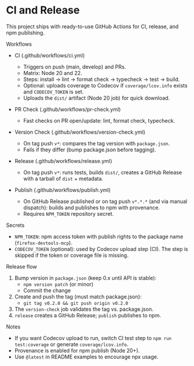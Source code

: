 # CI and Release

This project ships with ready-to-use GitHub Actions for CI, release, and npm publishing.

Workflows
- CI (.github/workflows/ci.yml)
  - Triggers on push (main, develop) and PRs.
  - Matrix: Node 20 and 22.
  - Steps: install → lint → format check → typecheck → test → build.
  - Optional: uploads coverage to Codecov if `coverage/lcov.info` exists and `CODECOV_TOKEN` is set.
  - Uploads the `dist/` artifact (Node 20 job) for quick download.

- PR Check (.github/workflows/pr-check.yml)
  - Fast checks on PR open/update: lint, format check, typecheck.

- Version Check (.github/workflows/version-check.yml)
  - On tag push `v*`: compares the tag version with `package.json`.
  - Fails if they differ (bump package.json before tagging).

- Release (.github/workflows/release.yml)
  - On tag push `v*`: runs tests, builds `dist/`, creates a GitHub Release with a tarball of `dist` + metadata.

- Publish (.github/workflows/publish.yml)
  - On GitHub Release published or on tag push `v*.*.*` (and via manual dispatch): builds and publishes to npm with provenance.
  - Requires `NPM_TOKEN` repository secret.

Secrets
- `NPM_TOKEN`: npm access token with publish rights to the package name (`firefox-devtools-mcp`).
- `CODECOV_TOKEN` (optional): used by Codecov upload step (CI). The step is skipped if the token or coverage file is missing.

Release flow
1) Bump version in `package.json` (keep 0.x until API is stable):
   - `npm version patch` (or minor)
   - Commit the change
2) Create and push the tag (must match package.json):
   - `git tag v0.2.0 && git push origin v0.2.0`
3) The `version-check` job validates the tag vs. package.json.
4) `release` creates a GitHub Release; `publish` publishes to npm.

Notes
- If you want Codecov upload to run, switch CI test step to `npm run test:coverage` or generate `coverage/lcov.info`.
- Provenance is enabled for npm publish (Node 20+).
- Use `@latest` in README examples to encourage npx usage.

